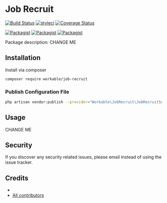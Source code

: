 # Job Recruit

[![Build Status](https://travis-ci.org/workable/job-recruit.svg?branch=master)](https://travis-ci.org/workable/job-recruit)
[![styleci](https://styleci.io/repos/CHANGEME/shield)](https://styleci.io/repos/CHANGEME)
[![Coverage Status](https://coveralls.io/repos/github/workable/job-recruit/badge.svg?branch=master)](https://coveralls.io/github/workable/job-recruit?branch=master)

[![Packagist](https://img.shields.io/packagist/v/workable/job-recruit.svg)](https://packagist.org/packages/workable/job-recruit)
[![Packagist](https://poser.pugx.org/workable/job-recruit/d/total.svg)](https://packagist.org/packages/workable/job-recruit)
[![Packagist](https://img.shields.io/packagist/l/workable/job-recruit.svg)](https://packagist.org/packages/workable/job-recruit)

Package description: CHANGE ME

## Installation

Install via composer
```bash
composer require workable/job-recruit
```

### Publish Configuration File

```bash
php artisan vendor:publish --provider="Workable\JobRecruit\JobRecruitServiceProvider" --tag="config"
```

## Usage

CHANGE ME

## Security

If you discover any security related issues, please email 
instead of using the issue tracker.

## Credits

- [](https://github.com/workable/job-recruit)
- [All contributors](https://github.com/workable/job-recruit/graphs/contributors)
